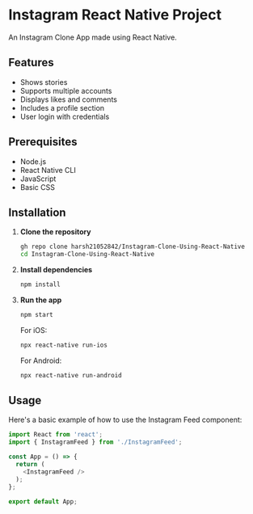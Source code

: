 # Instagram React Native Project

An Instagram Clone App made using React Native.

## Features
- Shows stories
- Supports multiple accounts
- Displays likes and comments
- Includes a profile section
- User login with credentials

## Prerequisites
- Node.js
- React Native CLI
- JavaScript
- Basic CSS

## Installation

1. **Clone the repository**
    ```bash
    gh repo clone harsh21052842/Instagram-Clone-Using-React-Native
    cd Instagram-Clone-Using-React-Native
    ```

2. **Install dependencies**
    ```bash
    npm install
    ```

3. **Run the app**
    ```bash
    npm start
    ```

    For iOS:
    ```bash
    npx react-native run-ios
    ```

    For Android:
    ```bash
    npx react-native run-android
    ```

## Usage

Here's a basic example of how to use the Instagram Feed component:

```javascript
import React from 'react';
import { InstagramFeed } from './InstagramFeed';

const App = () => {
  return (
    <InstagramFeed />
  );
};

export default App;
